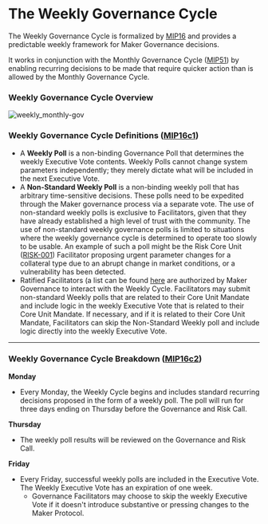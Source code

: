 # The Weekly Governance Cycle

The Weekly Governance Cycle is formalized by [MIP16](https://mips.makerdao.com/mips/details/MIP16) and provides a predictable weekly framework for Maker Governance decisions.

It works in conjunction with the Monthly Governance Cycle ([MIP51](https://mips.makerdao.com/mips/details/MIP51)) by enabling recurring decisions to be made that require quicker action than is allowed by the Monthly Governance Cycle.

### Weekly Governance Cycle Overview

![weekly_monthly-gov](https://github.com/makerdao/mips/blob/master/MIP16/weekly_governance_cycle.png?raw=true)

### Weekly Governance Cycle Definitions ([MIP16c1](https://mips.makerdao.com/mips/details/MIP16#MIP16c1)) 

- A **Weekly Poll** is a non-binding Governance Poll that determines the weekly Executive Vote contents. Weekly Polls cannot change system parameters independently; they merely dictate what will be included in the next Executive Vote.
- A **Non-Standard Weekly Poll** is a non-binding weekly poll that has arbitrary time-sensitive decisions. These polls need to be expedited through the Maker governance process via a separate vote. The use of non-standard weekly polls is exclusive to Facilitators, given that they have already established a high level of trust with the community. The use of non-standard weekly governance polls is limited to situations where the weekly governance cycle is determined to operate too slowly to be usable. An example of such a poll might be the Risk Core Unit ([RISK-001](https://mips.makerdao.com/mips/details/MIP39c2SP2)) Facilitator proposing urgent parameter changes for a collateral type due to an abrupt change in market conditions, or a vulnerability has been detected.
- Ratified Facilitators (a list can be found [here](https://mips.makerdao.com/mips/details/MIP38#MIP38c2) are authorized by Maker Governance to interact with the Weekly Cycle. Facilitators may submit non-standard Weekly polls that are related to their Core Unit Mandate and include logic in the weekly Executive Vote that is related to their Core Unit Mandate. If necessary, and if it is related to their Core Unit Mandate, Facilitators can skip the Non-Standard Weekly poll and include logic directly into the weekly Executive Vote.

---

### Weekly Governance Cycle Breakdown ([MIP16c2](https://mips.makerdao.com/mips/details/MIP16#MIP16c2)) 


**Monday**

- Every Monday, the Weekly Cycle begins and includes standard recurring decisions proposed in the form of a weekly poll. The poll will run for three days ending on Thursday before the Governance and Risk Call.

**Thursday**

- The weekly poll results will be reviewed on the Governance and Risk Call.

**Friday**

- Every Friday, successful weekly polls are included in the Executive Vote. The Weekly Executive Vote has an expiration of one week.
    - Governance Facilitators may choose to skip the weekly Executive Vote if it doesn't introduce substantive or pressing changes to the Maker Protocol.
